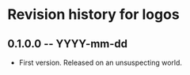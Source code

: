 # Revision history for logos

## 0.1.0.0  -- YYYY-mm-dd

* First version. Released on an unsuspecting world.
